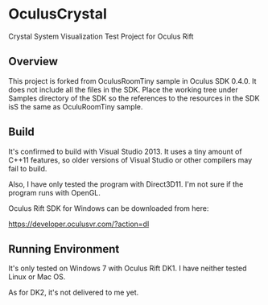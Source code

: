 OculusCrystal
=============

Crystal System Visualization Test Project for Oculus Rift


Overview
--------

This project is forked from OculusRoomTiny sample in Oculus SDK 0.4.0.
It does not include all the files in the SDK.
Place the working tree under Samples directory of the SDK so the references
to the resources in the SDK isS the same as OculuRoomTiny sample.


Build
-----

It's confirmed to build with Visual Studio 2013.
It uses a tiny amount of C++11 features, so older versions of Visual Studio
or other compilers may fail to build.

Also, I have only tested the program with Direct3D11.  I'm not sure if the
program runs with OpenGL.

Oculus Rift SDK for Windows can be downloaded from here:

https://developer.oculusvr.com/?action=dl


Running Environment
-------------------

It's only tested on Windows 7 with Oculus Rift DK1.
I have neither tested Linux or Mac OS.

As for DK2, it's not delivered to me yet.
